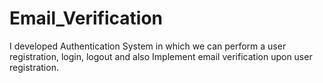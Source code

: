 # Email_Verification
I developed Authentication System in which we can perform a user  registration, login, logout and also Implement email verification upon user registration.
